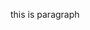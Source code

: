 <HTML>
<HEAD>
<title>
fattum
</title>
<p  background: #dee6ec;
  text-align: center;
  font-size: 39px;
}>this is paragraph</p>
<head>
</html>

